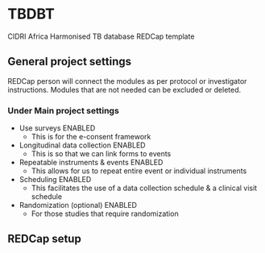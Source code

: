 # TBDBT
CIDRI Africa Harmonised TB database REDCap template

## General project settings

REDCap person will connect the modules as per protocol or investigator instructions. Modules that are not needed can be excluded or deleted.

### Under Main project settings 
- Use surveys ENABLED
    - This is for the e-consent framework 
- Longitudinal data collection ENABLED
    - This is so that we can link forms to events 
- Repeatable instruments & events ENABLED
    - This allows for us to repeat entire event or individual instruments
- Scheduling ENABLED
    - This facilitates the use of a data collection schedule & a clinical visit schedule
- Randomization (optional) ENABLED
    - For those studies that require randomization 

## REDCap setup